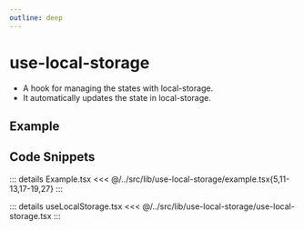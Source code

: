 ```yaml
---
outline: deep
---
```

# use-local-storage

- A hook for managing the states with local-storage.
- It automatically updates the state in local-storage.

## Example


<div ref="el" />

<script setup>
import { createElement } from 'react'
import { createRoot } from 'react-dom/client'
import { ref, onMounted } from 'vue'
import Example from '../../src/lib/use-local-storage/example'
import useLocalStorage from '../../src/lib/use-local-storage/use-local-storage'

const el = ref()
onMounted(() => {
   const root = createRoot(el.value)
   root.render(createElement(Example, {}, null))
})
</script>

## Code Snippets

::: details Example.tsx
<<< @/../src/lib/use-local-storage/example.tsx{5,11-13,17-19,27}
:::

::: details useLocalStorage.tsx
<<< @/../src/lib/use-local-storage/use-local-storage.tsx
:::
